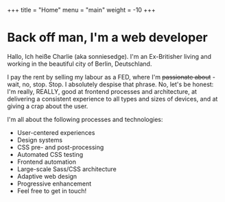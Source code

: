 +++
title = "Home"
menu = "main"
weight = -10
+++

# Back off man, I'm a web developer

Hallo, Ich heiße Charlie (aka sonniesedge). I'm an Ex-Britisher living and working in the beautiful city of Berlin, Deutschland.

I pay the rent by selling my labour as a FED, where I'm ~~passionate about~~ - wait, no, stop. Stop. I absolutely despise that phrase. No, let's be honest: I'm really, REALLY, good at frontend processes and architecture, at delivering a consistent experience to all types and sizes of devices, and at giving a crap about the user.

I'm all about the following processes and technologies:

- User-centered experiences
- Design systems
- CSS pre- and post-processing
- Automated CSS testing
- Frontend automation
- Large-scale Sass/CSS architecture
- Adaptive web design
- Progressive enhancement
- Feel free to get in touch!
